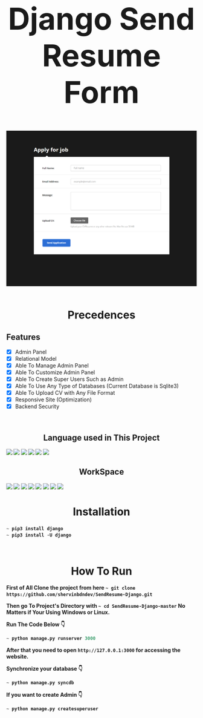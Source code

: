 <h1 align='center' style="font-size:5rem"><b>Django Send Resume Form</b></h1>
<div align='center'>
    <img src="https://github.com/shervinbdndev/SendResume-Django/blob/master/preview/preview.png"></img>
</div>

<br>

<h1 align="center">Precedences</h1>

<h2 align="left">Features</h1>

- [x] Admin Panel
- [x] Relational Model
- [x] Able To Manage Admin Panel
- [x] Able To Customize Admin Panel
- [x] Able To Create Super Users Such as Admin
- [x] Able To Use Any Type of Databases (Current Database is Sqlite3)
- [x] Able To Upload CV with Any File Format
- [x] Responsive Site (Optimization)
- [x] Backend Security

<br>

<h2 align='center'><b>Language used in This Project</h2>
<img src="https://img.shields.io/badge/Python-14354C?style=for-the-badge&logo=python&logoColor=white"></img>
<img src="https://img.shields.io/badge/Django-092E20?style=for-the-badge&logo=django&logoColor=white"></img>
<img src="https://img.shields.io/badge/HTML5-E34F26?style=for-the-badge&logo=html5&logoColor=white"></img>
<img src="https://img.shields.io/badge/CSS3-1572B6?style=for-the-badge&logo=css3&logoColor=white"></img>
<img src="https://img.shields.io/badge/JavaScript-323330?style=for-the-badge&logo=javascript&logoColor=F7DF1E"></img>
<img src="https://img.shields.io/badge/SQLite-07405E?style=for-the-badge&logo=sqlite&logoColor=white"></img>

<br>

<h2 align='center'><b>WorkSpace</h2>
<img src="https://img.shields.io/badge/Intel-Core_i5_10700K-0071C5?style=for-the-badge&logo=intel&logoColor=white"></img>
<img src="https://img.shields.io/badge/NVIDIA-RTX2060 OC-76B900?style=for-the-badge&logo=nvidia&logoColor=white"></img>
<img src="https://img.shields.io/badge/Windows-0078D6?style=for-the-badge&logo=windows&logoColor=white"></img>
<img src="https://img.shields.io/badge/Ubuntu-E95420?style=for-the-badge&logo=ubuntu&logoColor=white"></img>
<img src="https://img.shields.io/badge/GitHub-100000?style=for-the-badge&logo=github&logoColor=white"></img>
<img src="https://img.shields.io/badge/Git-F05032?style=for-the-badge&logo=git&logoColor=white"></img>
<img src="https://img.shields.io/badge/Visual_Studio_Code-0078D4?style=for-the-badge&logo=visual%20studio%20code&logoColor=white"></img>
<img src="https://img.shields.io/badge/Linux-FCC624?style=for-the-badge&logo=linux&logoColor=black"></img>

<br>

<h1 align='center'><b>Installation</b></h1>

```py
~ pip3 install django
~ pip3 install -U django
```

<br>

<h1 align='center'><b>How To Run</b></h1>

First of All Clone the project from here  `~ git clone https://github.com/shervinbdndev/SendResume-Django.git`

Then go To Project's Directory with  ``~ cd SendResume-Django-master`` No Matters if Your Using Windows or Linux.

Run The Code Below 👇

```python
~ python manage.py runserver 3000
```
After that you need to open  ``http://127.0.0.1:3000`` for accessing the website.

Synchronize your database 👇

```python
~ python manage.py syncdb
```

If you want to create Admin 👇

```python
~ python manage.py createsuperuser
```